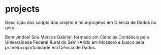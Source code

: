 # projects
Descrição dos scripts dos projeto e mini-projetos em Ciência de Dados no geral.

Bem vindos! Sou Marcos Gabriel, formado em Ciências Contábeis pela Universidade Federal Rural do Semi-Árido em Mossoró
e busco pela primeira oportunidade em Ciência de Dados.
